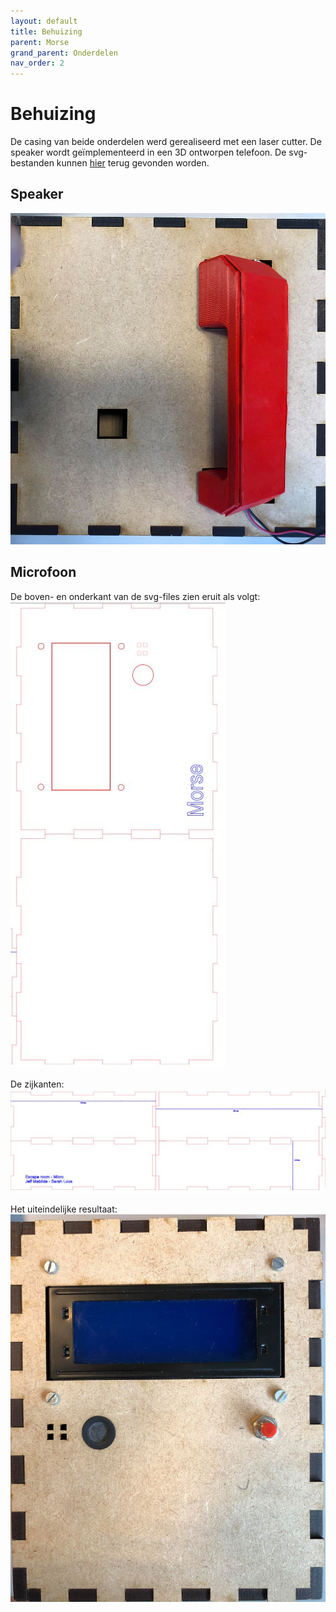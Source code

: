 ```yaml
---
layout: default
title: Behuizing
parent: Morse
grand_parent: Onderdelen
nav_order: 2
---
```



# Behuizing
De casing van beide onderdelen werd gerealiseerd met een laser cutter. De speaker wordt geïmplementeerd in een 3D ontworpen telefoon. De svg-bestanden kunnen [hier](https://github.com/BachMorse/Behuizing) terug gevonden worden. 

## Speaker
![](https://raw.githubusercontent.com/BachMorse/Behuizing/master/speaker_resultaat.jpg)

## Microfoon
De boven- en onderkant van de svg-files zien eruit als volgt:
![](https://raw.githubusercontent.com/BachMorse/Behuizing/main/micro_bovenonder.JPG)

De zijkanten: 
![](https://raw.githubusercontent.com/BachMorse/Behuizing/main/micro_zijkanten.JPG)

Het uiteindelijke resultaat:
![](https://raw.githubusercontent.com/BachMorse/Behuizing/master/micro_resultaat.jpg)
